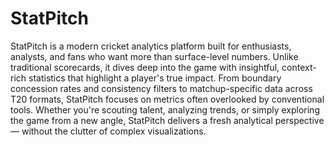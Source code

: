 # StatPitch
StatPitch is a modern cricket analytics platform built for enthusiasts, analysts, and fans who want more than surface-level numbers. 
Unlike traditional scorecards, it dives deep into the game with insightful, context-rich statistics that highlight a player&apos;s true impact. 
From boundary concession rates and consistency filters to matchup-specific data across T20 formats, 
StatPitch focuses on metrics often overlooked by conventional tools. Whether you&apos;re scouting talent, analyzing trends, 
or simply exploring the game from a new angle, StatPitch delivers a fresh analytical perspective — without the clutter of complex visualizations.
